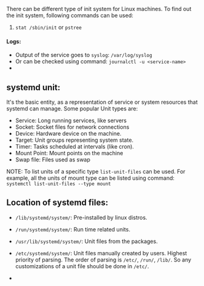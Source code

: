 There can be different type of init system for Linux machines.
To find out the init system, following commands can be used:
1. `stat /sbin/init` or `pstree`


#### Logs:
- Output of the service goes to `syslog`: `/var/log/syslog`
- Or can be checked using command: `journalctl -u <service-name>`
- 

## systemd unit:
It's the basic entity, as a representation of service or system resources that systemd can manage. Some popular Unit types are:
- Service: Long running services, like servers
- Socket:  Socket files for network connections
- Device:  Hardware device on the machine.
- Target:  Unit groups representing system state.
- Timer:   Tasks scheduled at intervals (like cron).
- Mount Point: Mount points on the machine
- Swap file: Files used as swap

NOTE: To list units of a specific type `list-unit-files` can be used. For example, all the units of mount type can be listed using command:  
`systemctl list-unit-files --type mount`

## Location of systemd files:
- `/lib/systemd/system/`: Pre-installed by linux distros.
- `/run/systemd/system/`: Run time related units.
- `/usr/lib/systemd/system/`: Unit files from the packages.
- `/etc/systemd/system/`: Unit files manually created by users. Highest priority of parsing. The order of parsing is `/etc/`, `/run/`, `/lib/`. So any customizations of a unit file should be done in `/etc/`.

- 
